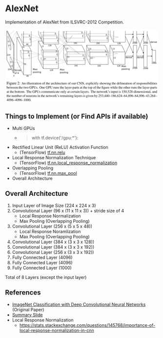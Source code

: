 # AlexNet
Implementation of AlexNet from ILSVRC-2012 Competition.

![AlexNet Architecture](./figure1.png)

## Things to Implement (or Find APIs if available)
- Multi GPUs
   * > with tf.device('/gpu:*'):
- Rectified Linear Unit (ReLU) Activation Function
   * (TensorFlow) [tf.nn.relu](https://www.tensorflow.org/api_docs/python/tf/nn/relu)
- Local Response Normalization Technique
   * (TensorFlow) [tf.nn.local_response_normalization](https://www.tensorflow.org/api_docs/python/tf/nn/local_response_normalization)
- Overlapping Pooling
   * (TensorFlow) [tf.nn.max_pool](https://www.tensorflow.org/api_docs/python/tf/nn/max_pool)
- Overall Architecture

## Overall Architecture
1. Input Layer of Image Size (224 x 224 x 3)
2. Convolutional Layer (96 x (11 x 11 x 3)) + stride size of 4
   - Local Response Normalization
   - Max Pooling (Overlapping Pooling)
3. Convolutional Layer (256 x (5 x 5 x 48)) 
   - Local Response Noramlization
   - Max Pooling (Overlapping Pooling)
4. Convolutional Layer (384 x (3 x 3 x 128))
5. Convolutional Layer (384 x (3 x 3 x 192))
6. Convolutional Layer (256 x (3 x 3 x 192))
7. Fully Connected Layer (4096)
8. Fully Connected Layer (4096)
9. Fully Connected Layer (1000)

Total of 8 Layers (except the input layer)

## References
- [ImageNet Classification with Deep Convolutional Neural Networks](https://papers.nips.cc/paper/4824-imagenet-classification-with-deep-convolutional-neural-networks.pdf) (Original Paper)
- [Summary Slide](http://cvml.ist.ac.at/courses/DLWT_W17/material/AlexNet.pdf)
- Local Response Normalization
  - https://stats.stackexchange.com/questions/145768/importance-of-local-response-normalization-in-cnn